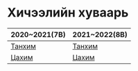 # Хичээлийн хуваарь

2020~2021(7B) | 2021~2022(8B)
------------ | -------------
[Танхим](./huvaari/7/tanhim) | [Танхим](./huvaari/8/tanhim)
[Цахим](./huvaari/7/online) | [Цахим](./huvaari/8/online)
